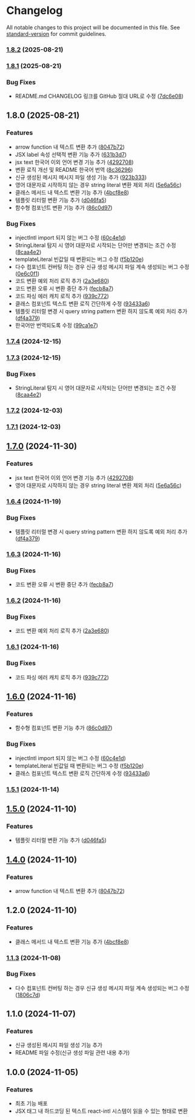 # Changelog

All notable changes to this project will be documented in this file. See [standard-version](https://github.com/conventional-changelog/standard-version) for commit guidelines.

### [1.8.2](https://github.com/kimjunyoung90/global-message-converter/compare/v1.8.1...v1.8.2) (2025-08-21)

### [1.8.1](https://github.com/kimjunyoung90/global-message-converter/compare/v1.8.0...v1.8.1) (2025-08-21)


### Bug Fixes

* README.md CHANGELOG 링크를 GitHub 절대 URL로 수정 ([7dc6e08](https://github.com/kimjunyoung90/global-message-converter/commit/7dc6e08d15f478740062fb62c821b43ca7352b5f))

## 1.8.0 (2025-08-21)


### Features

* arrow function 내 텍스트 변환 추가 ([8047b72](https://github.com/kimjunyoung90/global-message-converter/commit/8047b726eae4bd649d667df188db75097a14352f))
* JSX label 속성 선택적 변환 기능 추가 ([631b3d7](https://github.com/kimjunyoung90/global-message-converter/commit/631b3d7852d9875918b695c77f18f41cfd592cb4))
* jsx text 한국어 이외 언어 변경 기능 추가 ([4292708](https://github.com/kimjunyoung90/global-message-converter/commit/429270874cd294ef2c9196427fbda998cef49ac3))
* 변환 로직 개선 및 README 한국어 번역 ([8c36296](https://github.com/kimjunyoung90/global-message-converter/commit/8c36296b56d720e7ce4d2f23f2f7c7b75025925c))
* 신규 생성된 메시지 메시지 파일 생성 기능 추가 ([923b333](https://github.com/kimjunyoung90/global-message-converter/commit/923b3332e8d24dd8c09f7d298392bb33a0e2632e))
* 영어 대문자로 시작하지 않는 경우 string literal 변환 제외 처리 ([5e6a56c](https://github.com/kimjunyoung90/global-message-converter/commit/5e6a56c248d78208c738b952860f61946f4cba88))
* 클래스 메서드 내 텍스트 변환 기능 추가 ([4bcf8e8](https://github.com/kimjunyoung90/global-message-converter/commit/4bcf8e8fa3815000275d88fba47737c87db7b777))
* 템플릿 리터럴 변환 기능 추가 ([d046fa5](https://github.com/kimjunyoung90/global-message-converter/commit/d046fa5a4c44b64bc7ae041aa5e13157cbc23106))
* 함수형 컴포넌트 변환 기능 추가 ([86c0d97](https://github.com/kimjunyoung90/global-message-converter/commit/86c0d97a74c8ba2c7c85648d7e28beeca589161c))


### Bug Fixes

* injectIntl import 되지 않는 버그 수정 ([60c4e1d](https://github.com/kimjunyoung90/global-message-converter/commit/60c4e1d850bb93ae793c497d1e7f1c3200fd23b5))
* StringLiteral 탐지 시 영어 대문자로 시작되는 단어만 변경되는 조건 수정 ([8caa4e2](https://github.com/kimjunyoung90/global-message-converter/commit/8caa4e2fde4203ef1468a1c2860797fb220cad56))
* templateLiteral 빈값일 때 변환되는 버그 수정 ([f5b120e](https://github.com/kimjunyoung90/global-message-converter/commit/f5b120e0ffa3689b7064cfe88031fffece88a619))
* 다수 컴포넌트 컨버팅 하는 경우 신규 생성 메시지 파일 계속 생성되는 버그 수정 ([0e6c0f1](https://github.com/kimjunyoung90/global-message-converter/commit/0e6c0f1247ea586b15d8f18c7620076bf0ad19dd))
* 코드 변환 예외 처리 로직 추가 ([2a3e680](https://github.com/kimjunyoung90/global-message-converter/commit/2a3e6806daa21d87082f6c74170e6ef7068edd91))
* 코드 변환 오류 시 변환 중단 추가 ([fecb8a7](https://github.com/kimjunyoung90/global-message-converter/commit/fecb8a773e18dd17eef5ff8da0246a8c4cc36d97))
* 코드 파싱 에러 캐치 로직 추가 ([939c772](https://github.com/kimjunyoung90/global-message-converter/commit/939c7721827023c5f31d0bb9520feff5102f45bf))
* 클래스 컴포넌트 텍스트 변환 로직 간단하게 수정 ([93433a6](https://github.com/kimjunyoung90/global-message-converter/commit/93433a65eae8f11df90ea6577c50abc6e3f0ce9c))
* 템플릿 리터럴 변경 시 query string pattern 변환 하지 않도록 예외 처리 추가 ([df4a379](https://github.com/kimjunyoung90/global-message-converter/commit/df4a379ca5959607b8f1196c38e0c771858d1faf))
* 한국어만 번역되도록 수정 ([99ca1e7](https://github.com/kimjunyoung90/global-message-converter/commit/99ca1e70a08d7ae1a0beaeee48308ebd565cc1ae))

### [1.7.4](https://github.com/kimjunyoung90/global-message-converter/compare/v1.7.3...v1.7.4) (2024-12-15)

### [1.7.3](https://github.com/kimjunyoung90/global-message-converter/compare/v1.7.2...v1.7.3) (2024-12-15)


### Bug Fixes

* StringLiteral 탐지 시 영어 대문자로 시작되는 단어만 변경되는 조건 수정 ([8caa4e2](https://github.com/kimjunyoung90/global-message-converter/commit/8caa4e2fde4203ef1468a1c2860797fb220cad56))

### [1.7.2](https://github.com/kimjunyoung90/global-message-converter/compare/v1.7.1...v1.7.2) (2024-12-03)

### [1.7.1](https://github.com/kimjunyoung90/global-message-converter/compare/v1.7.0...v1.7.1) (2024-12-03)

## [1.7.0](https://github.com/kimjunyoung90/global-message-converter/compare/v1.6.4...v1.7.0) (2024-11-30)


### Features

* jsx text 한국어 이외 언어 변경 기능 추가 ([4292708](https://github.com/kimjunyoung90/global-message-converter/commit/429270874cd294ef2c9196427fbda998cef49ac3))
* 영어 대문자로 시작하지 않는 경우 string literal 변환 제외 처리 ([5e6a56c](https://github.com/kimjunyoung90/global-message-converter/commit/5e6a56c248d78208c738b952860f61946f4cba88))

### [1.6.4](https://github.com/kimjunyoung90/global-message-converter/compare/v1.6.3...v1.6.4) (2024-11-19)


### Bug Fixes

* 템플릿 리터럴 변경 시 query string pattern 변환 하지 않도록 예외 처리 추가 ([df4a379](https://github.com/kimjunyoung90/global-message-converter/commit/df4a379ca5959607b8f1196c38e0c771858d1faf))

### [1.6.3](https://github.com/kimjunyoung90/global-message-converter/compare/v1.6.2...v1.6.3) (2024-11-16)


### Bug Fixes

* 코드 변환 오류 시 변환 중단 추가 ([fecb8a7](https://github.com/kimjunyoung90/global-message-converter/commit/fecb8a773e18dd17eef5ff8da0246a8c4cc36d97))

### [1.6.2](https://github.com/kimjunyoung90/global-message-converter/compare/v1.6.1...v1.6.2) (2024-11-16)


### Bug Fixes

* 코드 변환 예외 처리 로직 추가 ([2a3e680](https://github.com/kimjunyoung90/global-message-converter/commit/2a3e6806daa21d87082f6c74170e6ef7068edd91))

### [1.6.1](https://github.com/kimjunyoung90/global-message-converter/compare/v1.6.0...v1.6.1) (2024-11-16)


### Bug Fixes

* 코드 파싱 에러 캐치 로직 추가 ([939c772](https://github.com/kimjunyoung90/global-message-converter/commit/939c7721827023c5f31d0bb9520feff5102f45bf))

## [1.6.0](https://github.com/kimjunyoung90/global-message-converter/compare/v1.5.1...v1.6.0) (2024-11-16)


### Features

* 함수형 컴포넌트 변환 기능 추가 ([86c0d97](https://github.com/kimjunyoung90/global-message-converter/commit/86c0d97a74c8ba2c7c85648d7e28beeca589161c))


### Bug Fixes

* injectIntl import 되지 않는 버그 수정 ([60c4e1d](https://github.com/kimjunyoung90/global-message-converter/commit/60c4e1d850bb93ae793c497d1e7f1c3200fd23b5))
* templateLiteral 빈값일 때 변환되는 버그 수정 ([f5b120e](https://github.com/kimjunyoung90/global-message-converter/commit/f5b120e0ffa3689b7064cfe88031fffece88a619))
* 클래스 컴포넌트 텍스트 변환 로직 간단하게 수정 ([93433a6](https://github.com/kimjunyoung90/global-message-converter/commit/93433a65eae8f11df90ea6577c50abc6e3f0ce9c))

### [1.5.1](https://github.com/kimjunyoung90/global-message-converter/compare/v1.5.0...v1.5.1) (2024-11-14)

## [1.5.0](https://github.com/kimjunyoung90/global-message-converter/compare/v1.4.0...v1.5.0) (2024-11-10)


### Features

* 템플릿 리터럴 변환 기능 추가 ([d046fa5](https://github.com/kimjunyoung90/global-message-converter/commit/d046fa5a4c44b64bc7ae041aa5e13157cbc23106))

## [1.4.0](https://github.com/kimjunyoung90/global-message-converter/compare/v1.2.0...v1.4.0) (2024-11-10)


### Features

* arrow function 내 텍스트 변환 추가 ([8047b72](https://github.com/kimjunyoung90/global-message-converter/commit/8047b726eae4bd649d667df188db75097a14352f))

## 1.2.0 (2024-11-10)


### Features

* 클래스 메서드 내 텍스트 변환 기능 추가 ([4bcf8e8](https://github.com/kimjunyoung90/global-message-converter/commit/4bcf8e8fa3815000275d88fba47737c87db7b777))

### [1.1.3](https://github.com/kimjunyoung90/global-message-converter/compare/v1.1.1...v1.1.3) (2024-11-08)


### Bug Fixes

* 다수 컴포넌트 컨버팅 하는 경우 신규 생성 메시지 파일 계속 생성되는 버그 수정 ([1806c7d](https://github.com/kimjunyoung90/global-message-converter/commit/1806c7d5f496d02bd57ccaf698f77be1c544db76))

## 1.1.0 (2024-11-07)


### Features

* 신규 생성된 메시지 파일 생성 기능 추가
* README 파일 수정(신규 생성 파일 관련 내용 추가)

## 1.0.0 (2024-11-05)


### Features

* 최초 기능 배포
* JSX 태그 내 하드코딩 된 텍스트 react-intl 시스템이 읽을 수 있는 형태로 변환
